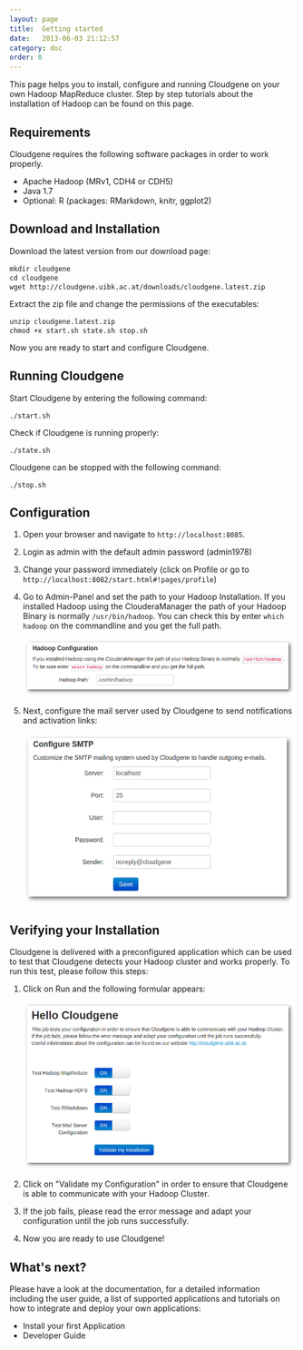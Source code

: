 ```yaml
---
layout: page
title:  Getting started
date:   2013-06-03 21:12:57
category: doc
order: 0
---
```


This page helps you to install, configure and running Cloudgene on your own Hadoop MapReduce cluster. Step by step tutorials about the installation of Hadoop can be found on this page.


## Requirements

Cloudgene requires the following software packages in order to work properly.

*   Apache Hadoop (MRv1, CDH4 or CDH5)
*   Java 1.7
*   Optional: R (packages: RMarkdown, knitr, ggplot2)


## Download and Installation

Download the latest version from our download page:

    mkdir cloudgene
    cd cloudgene
    wget http://cloudgene.uibk.ac.at/downloads/cloudgene.latest.zip


Extract the zip file and change the permissions of the executables:

    unzip cloudgene.latest.zip
    chmod +x start.sh state.sh stop.sh


Now you are ready to start and configure Cloudgene.



## Running Cloudgene

Start Cloudgene by entering the following command:

    ./start.sh


Check if Cloudgene is running properly:

    ./state.sh


Cloudgene can be stopped with the following command:

    ./stop.sh




## Configuration

1.  Open your browser and navigate to `http://localhost:8085`.

2.  Login as admin with the default admin password (admin1978)

3.  Change your password immediately (click on Profile or go to `http://localhost:8082/start.html#!pages/profile`)

4.  Go to Admin-Panel and set the path to your Hadoop Installation. If you installed Hadoop using the ClouderaManager the path of your Hadoop Binary is normally `/usr/bin/hadoop`. You can check this by enter `which hadoop` on the commandline and you get the full path.

    ![enter image description here][1]

5.  Next, configure the mail server used by Cloudgene to send notifications and activation links:

    ![enter image description here][2]



## Verifying your Installation

Cloudgene is delivered with a preconfigured application which can be used to test that Cloudgene detects your Hadoop cluster and works properly. To run this test, please follow this steps:

1.  Click on Run and the following formular appears:

    ![enter image description here][3]

2.  Click on "Validate my Configuration" in order to ensure that Cloudgene is able to communicate with your Hadoop Cluster.

3.  If the job fails, please read the error message and adapt your configuration until the job runs successfully.

4.  Now you are ready to use Cloudgene!


## What's next?

Please have a look at the documentation, for a detailed information including the user guide, a list of supported applications and tutorials on how to integrate and deploy your own applications:

*   Install your first Application
*   Developer Guide



 [1]: /images/hadoop.png
 [2]: /images/smtp.png
 [3]: /images/check.png
